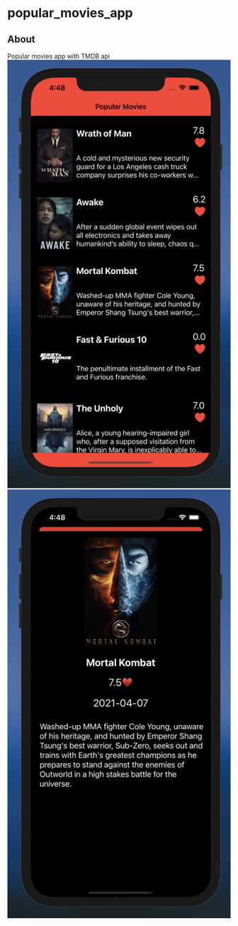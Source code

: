 # popular_movies_app

## About
Popular movies app with TMDB api
![preview](movies_table.png)
![preview](movies_detail.png)
